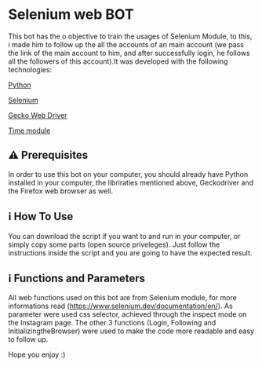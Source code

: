 # Selenium web BOT
This bot has the o objective to train the usages of Selenium Module, to this, i made him to follow up the all the accounts of an main account (we pass the link of the main account to him, and after successfully login, he follows all the followers of this account).It was developed with the following technologies:

[Python](https://www.python.org/)

[Selenium](https://www.selenium.dev/)

[Gecko Web Driver](https://github.com/mozilla/geckodriver/releases)

[Time module](https://docs.python.org/3/library/time.html)

## :warning: Prerequisites

In order to use this bot on your computer, you should already have Python installed in your computer, the libriraties mentioned above, Geckodriver and the Firefox web browser as well.

## :information_source: How To Use
You can download the script if you want to and run in your computer, or simply copy some parts (open source priveleges). Just follow the instructions inside the script and you are going to have the expected result.

## :information_source: Functions and Parameters
All web functions used on this bot are from Selenium module, for more informations read (https://www.selenium.dev/documentation/en/).
As parameter were used css selector, achieved through the inspect mode on the Instagram page. The other 3 functions (Login, Following and InitializingtheBrowser) were used to make the code more readable and easy to follow up.

Hope you enjoy :) 
